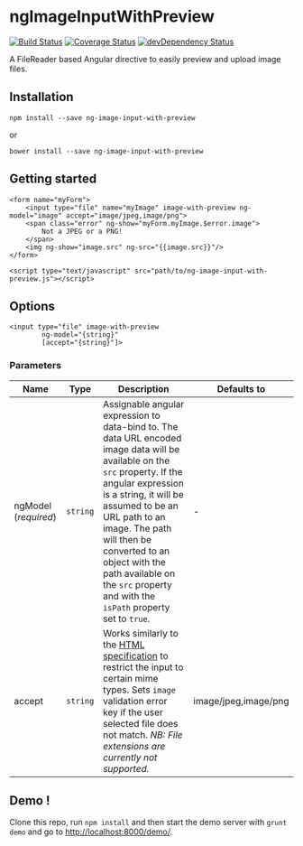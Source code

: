 ngImageInputWithPreview
======================

[![Build Status](https://travis-ci.org/deiwin/ngImageInputWithPreview.png)](https://travis-ci.org/deiwin/ngImageInputWithPreview)
[![Coverage Status](https://coveralls.io/repos/deiwin/ngImageInputWithPreview/badge.png?branch=master)](https://coveralls.io/r/deiwin/ngImageInputWithPreview?branch=master)
[![devDependency Status](https://david-dm.org/deiwin/ngImageInputWithPreview/dev-status.svg)](https://david-dm.org/deiwin/ngImageInputWithPreview#info=devDependencies)

A FileReader based Angular directive to easily preview and upload image files.


Installation
----------

	npm install --save ng-image-input-with-preview

or

	bower install --save ng-image-input-with-preview

Getting started
-------------

```
<form name="myForm">
	<input type="file" name="myImage" image-with-preview ng-model="image" accept="image/jpeg,image/png">
	<span class="error" ng-show="myForm.myImage.$error.image">
		Not a JPEG or a PNG!
	</span>
	<img ng-show="image.src" ng-src="{{image.src}}"/>
</form>

<script type="text/javascript" src="path/to/ng-image-input-with-preview.js"></script>
```

Options
-------

```
<input type="file" image-with-preview
		ng-model="{string}"
		[accept="{string}"]>
```

### Parameters

| Name | Type | Description | Defaults to
| -----|------|-------------|------------
| ngModel (*required*) | `string` | Assignable angular expression to data-bind to. The data URL encoded image data will be available on the `src` property. If the angular expression is a string, it will be assumed to be an URL path to an image. The path will then be converted to an object with the path available on the `src` property and with the `isPath` property set to `true`. | - |
| accept | `string` | Works similarly to the [HTML specification](https://html.spec.whatwg.org/multipage/forms.html#attr-input-accept) to restrict the input to certain mime types. Sets `image` validation error key if the user selected file does not match. *NB: File extensions are currently not supported.* | image/jpeg,image/png |

Demo !
------

Clone this repo, run `npm install` and then start the demo server with
`grunt demo` and go to [http://localhost:8000/demo/](http://localhost:8000/demo/).
